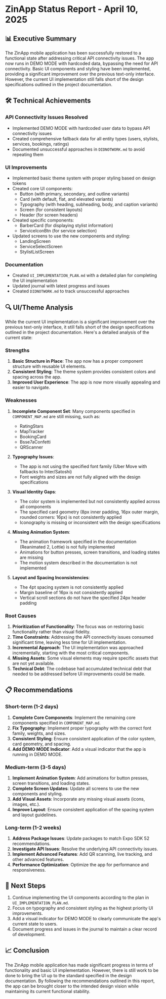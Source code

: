 # ZinApp Status Report - April 10, 2025

## 📊 Executive Summary

The ZinApp mobile application has been successfully restored to a functional state after addressing critical API connectivity issues. The app now runs in DEMO MODE with hardcoded data, bypassing the need for API connectivity. Basic UI components and styling have been implemented, providing a significant improvement over the previous text-only interface. However, the current UI implementation still falls short of the design specifications outlined in the project documentation.

## 🛠️ Technical Achievements

### API Connectivity Issues Resolved
- Implemented DEMO MODE with hardcoded user data to bypass API connectivity issues
- Created comprehensive fallback data for all entity types (users, stylists, services, bookings, ratings)
- Documented unsuccessful approaches in `DIDNOTWORK.md` to avoid repeating them

### UI Improvements
- Implemented basic theme system with proper styling based on design tokens
- Created core UI components:
  - Button (with primary, secondary, and outline variants)
  - Card (with default, flat, and elevated variants)
  - Typography (with heading, subheading, body, and caption variants)
  - Screen (for consistent layouts)
  - Header (for screen headers)
- Created specific components:
  - BarberCard (for displaying stylist information)
  - ServiceIconBtn (for service selection)
- Updated screens to use the new components and styling:
  - LandingScreen
  - ServiceSelectScreen
  - StylistListScreen

### Documentation
- Created `UI_IMPLEMENTATION_PLAN.md` with a detailed plan for completing the UI implementation
- Updated journal with latest progress and issues
- Created `DIDNOTWORK.md` to track unsuccessful approaches

## 🔍 UI/Theme Analysis

While the current UI implementation is a significant improvement over the previous text-only interface, it still falls short of the design specifications outlined in the project documentation. Here's a detailed analysis of the current state:

### Strengths
1. **Basic Structure in Place**: The app now has a proper component structure with reusable UI elements.
2. **Consistent Styling**: The theme system provides consistent colors and spacing across the app.
3. **Improved User Experience**: The app is now more visually appealing and easier to navigate.

### Weaknesses
1. **Incomplete Component Set**: Many components specified in `COMPONENT_MAP.md` are still missing, such as:
   - RatingStars
   - MapTracker
   - BookingCard
   - Bsse7aConfetti
   - QRScanner

2. **Typography Issues**:
   - The app is not using the specified font family (Uber Move with fallbacks to Inter/Satoshi)
   - Font weights and sizes are not fully aligned with the design specifications

3. **Visual Identity Gaps**:
   - The color system is implemented but not consistently applied across all components
   - The specified card geometry (8px inner padding, 16px outer margin, rounded corners: 16px) is not consistently applied
   - Iconography is missing or inconsistent with the design specifications

4. **Missing Animation System**:
   - The animation framework specified in the documentation (Reanimated 2, Lottie) is not fully implemented
   - Animations for button presses, screen transitions, and loading states are missing
   - The motion system described in the documentation is not implemented

5. **Layout and Spacing Inconsistencies**:
   - The 4pt spacing system is not consistently applied
   - Margin baseline of 16px is not consistently applied
   - Vertical scroll sections do not have the specified 24px header padding

### Root Causes
1. **Prioritization of Functionality**: The focus was on restoring basic functionality rather than visual fidelity.
2. **Time Constraints**: Addressing the API connectivity issues consumed significant time, leaving less time for UI implementation.
3. **Incremental Approach**: The UI implementation was approached incrementally, starting with the most critical components.
4. **Missing Assets**: Some visual elements may require specific assets that are not yet available.
5. **Technical Debt**: The codebase had accumulated technical debt that needed to be addressed before UI improvements could be made.

## 📋 Recommendations

### Short-term (1-2 days)
1. **Complete Core Components**: Implement the remaining core components specified in `COMPONENT_MAP.md`.
2. **Fix Typography**: Implement proper typography with the correct font family, weights, and sizes.
3. **Consistent Styling**: Ensure consistent application of the color system, card geometry, and spacing.
4. **Add DEMO MODE Indicator**: Add a visual indicator that the app is running in DEMO MODE.

### Medium-term (3-5 days)
1. **Implement Animation System**: Add animations for button presses, screen transitions, and loading states.
2. **Complete Screen Updates**: Update all screens to use the new components and styling.
3. **Add Visual Assets**: Incorporate any missing visual assets (icons, images, etc.).
4. **Improve Layout**: Ensure consistent application of the spacing system and layout guidelines.

### Long-term (1-2 weeks)
1. **Address Package Issues**: Update packages to match Expo SDK 52 recommendations.
2. **Investigate API Issues**: Resolve the underlying API connectivity issues.
3. **Implement Advanced Features**: Add QR scanning, live tracking, and other advanced features.
4. **Performance Optimization**: Optimize the app for performance and responsiveness.

## 🚦 Next Steps

1. Continue implementing the UI components according to the plan in `UI_IMPLEMENTATION_PLAN.md`.
2. Focus on typography and consistent styling as the highest priority UI improvements.
3. Add a visual indicator for DEMO MODE to clearly communicate the app's current state to users.
4. Document progress and issues in the journal to maintain a clear record of development.

## 📈 Conclusion

The ZinApp mobile application has made significant progress in terms of functionality and basic UI implementation. However, there is still work to be done to bring the UI up to the standard specified in the design documentation. By following the recommendations outlined in this report, the app can be brought closer to the intended design vision while maintaining its current functional stability.
